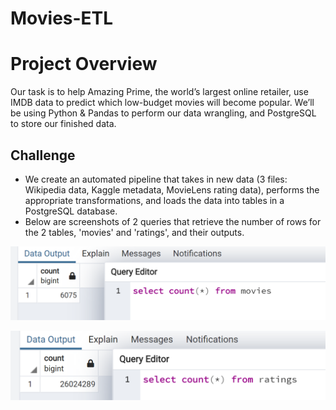 # Movies-ETL
# Project Overview
Our task is to help Amazing Prime, the world’s largest online retailer, use IMDB data to predict which low-budget movies will become popular. We’ll be using Python & Pandas to perform our data wrangling, and PostgreSQL to store our finished data.

## Challenge
- We create an automated pipeline that takes in new data (3 files: Wikipedia data, Kaggle metadata, MovieLens rating data), performs the appropriate transformations, and loads the data into tables in a PostgreSQL database.
- Below are screenshots of 2 queries that retrieve the number of rows for the 2 tables, 'movies' and 'ratings', and their outputs.

![Movies query & output](https://github.com/nhipqnguyen/Movies-ETL/blob/main/Resources/movies_query.png)

![Ratings query & output](https://github.com/nhipqnguyen/Movies-ETL/blob/main/Resources/ratings_query.png)